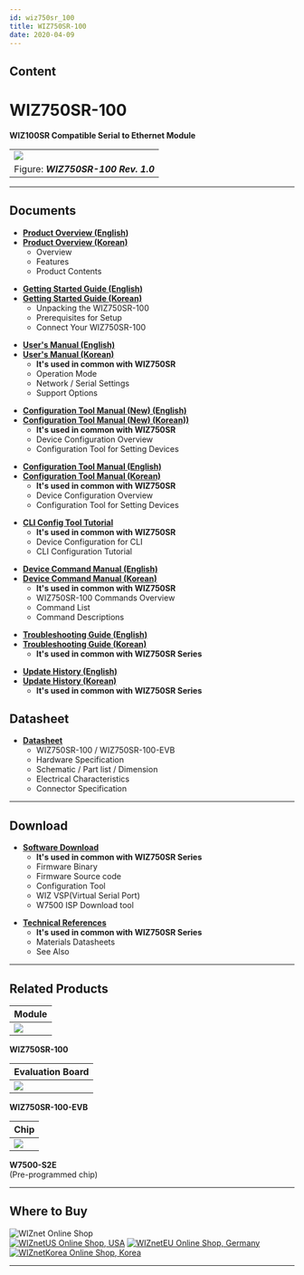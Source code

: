 ```yaml
---
id: wiz750sr_100
title: WIZ750SR-100
date: 2020-04-09
---
```


## Content

# WIZ750SR-100

**WIZ100SR Compatible Serial to Ethernet Module**

|                                                         |
| ------------------------------------------------------- |
| ![](/document_framework/img/products/s2e_module/wiz750sr-1xx/wiz750sr-100.png) |
| Figure: ***WIZ750SR-100 Rev. 1.0***                     |

-----

## Documents

  - **[Product Overview (English)](Overview-(EN).md)**
  - **[Product Overview (Korean)](Overview-(KO).md)**
      - Overview
      - Features
      - Product Contents

<!-- end list -->

  - **[Getting Started Guide (English)](Getting_Started-[EN].md)**
  - **[Getting Started Guide (Korean)](Getting_Started-[KO].md)**
      - Unpacking the WIZ750SR-100
      - Prerequisites for Setup
      - Connect Your WIZ750SR-100

<!-- end list -->

  - **[User's Manual (English)](User's_Manual-[EN].md)** 
  - **[User's Manual (Korean)](User's_Manual-[KO].md)** 
      - **It's used in common with WIZ750SR**
      - Operation Mode
      - Network / Serial Settings
      - Support Options

<!-- end list -->

  - **[Configuration Tool Manual (New) (English)](Configuration_Tool_Manual_(New)-[EN].md)**
  - **[Configuration Tool Manual (New) (Korean))](Configuration_Tool_Manual_(New)-[KO].md)**
      - **It's used in common with WIZ750SR**
      - Device Configuration Overview
      - Configuration Tool for Setting Devices

<!-- end list -->

  - **[Configuration Tool Manual (English)](Configuration_Tool_Manual-[EN].md)**
  - **[Configuration Tool Manual (Korean)](Configuration_Tool_Manual-[KO].md)**
      - **It's used in common with WIZ750SR**
      - Device Configuration Overview
      - Configuration Tool for Setting Devices

<!-- end list -->

  - **[CLI Config Tool Tutorial](../../WIZ750SR/CLI_Config_Tool_Tutorial/CLI_Config_Tool_Tutorial.md)**
      - **It's used in common with WIZ750SR**
      - Device Configuration for CLI
      - CLI Configuration Tutorial

<!-- end list -->

  - **[Device Command Manual (English)](Command_Manual-[EN].md)**
  - **[Device Command Manual (Korean)](Command_Manual-[KO].md)**
      - **It's used in common with WIZ750SR**
      - WIZ750SR-100 Commands Overview
      - Command List
      - Command Descriptions

<!-- end list -->

  - **[Troubleshooting Guide (English)](Trouble_Shooting-[EN].md)**
  - **[Troubleshooting Guide (Korean)](Trouble_Shooting-[KO].md)**
      - **It's used in common with WIZ750SR Series**

<!-- end list -->

  - **[Update History (English)](Series_Update_History-[EN].md)**
  - **[Update History (Korean)](Series_Update_History-[KO].md)**
      - **It's used in common with WIZ750SR Series**

## Datasheet

  - **[Datasheet](Datasheet.md)**
      - WIZ750SR-100 / WIZ750SR-100-EVB
      - Hardware Specification
      - Schematic / Part list / Dimension
      - Electrical Characteristics
      - Connector Specification

-----

## Download

  - **[Software Download](Download.md)**
      - **It's used in common with WIZ750SR Series**
      - Firmware Binary
      - Firmware Source code 
      - Configuration Tool
      - WIZ VSP(Virtual Serial Port)
      - W7500 ISP Download tool

<!-- end list -->

  - **[Technical References](Technical_References.md)**
      - **It's used in common with WIZ750SR Series**
      - Materials Datasheets
      - See Also

-----

## Related Products

| **Module**                                            |
| ----------------------------------------------------- |
| ![](/products/wiz750jr/wiz750jr_module_frontside.png) |

**WIZ750SR-100** 

| **Evaluation Board**                            |
| ----------------------------------------------- |
| ![](/products/wiz750jr/wiz750jr_evb_combin.png) |

 **WIZ750SR-100-EVB**

| **Chip**                            |
| ----------------------------------- |
| ![](/products/wiz750jr/w7500_1.jpg) |

 **W7500-S2E**  
(Pre-programmed chip) 

-----

## Where to Buy

![WIZnet Online Shop](/products/w5500/buynow.png)  
[![WIZnetUS Online Shop,
USA](/products/w5500/w5500_evb/icons/dollar.png)](http://www.shopwiznet.com/)
[![WIZnetEU Online Shop,
Germany](/products/w5500/w5500_evb/icons/european-euro.png)](http://shop.wiznet.eu/)
[![WIZnetKorea Online Shop,
Korea](/products/w5500/w5500_evb/icons/won.png)](http://shop.wiznet.co.kr/)

-----
